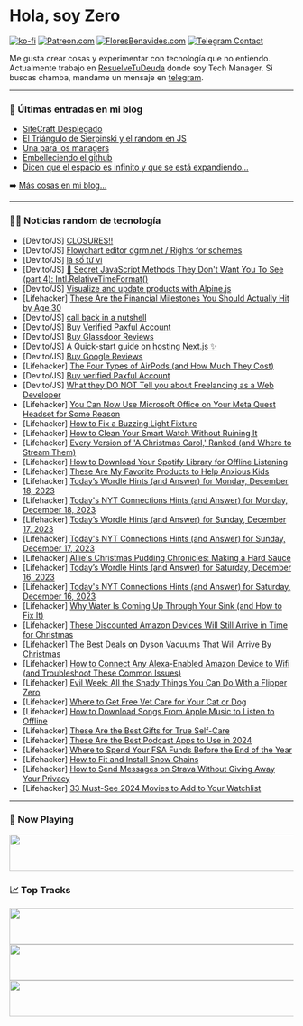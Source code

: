 # Hola, soy Zero

[![ko-fi](https://ko-fi.com/img/githubbutton_sm.svg)](https://ko-fi.com/J3J4N0LUK)
[![Patreon.com](https://img.shields.io/endpoint.svg?url=https%3A%2F%2Fshieldsio-patreon.vercel.app%2Fapi%3Fusername%3Dzerodragon%26type%3Dpatrons&style=for-the-badge)](https://patreon.com/zerodragon)
[![FloresBenavides.com](https://img.shields.io/website?down_message=oops&label=MiBlog&style=for-the-badge&up_message=online&url=https%3A%2F%2Ffloresbenavides.com)](https://floresbenavides.com)
[![Telegram Contact](https://img.shields.io/badge/escr%C3%ADbeme-ZeroDragon-%2326A5E4?style=for-the-badge&logo=telegram)](https://t.me/zerodragon)

Me gusta crear cosas y experimentar con tecnología que no entiendo.
Actualmente trabajo en [ResuelveTuDeuda](http://github.com/resuelve) donde soy Tech Manager.
Si buscas chamba, mandame un mensaje en [telegram](https://t.me/zerodragon).

---

### 📕 Últimas entradas en mi blog
<!-- BLOG-POST-LIST:START -->
- [SiteCraft Desplegado](https://floresbenavides.com/sitecraft-desplegado/)
- [El Triángulo de Sierpinski y el random en JS](https://floresbenavides.com/el-triangulo-de-sierpinski-y-el-random-en-js/)
- [Una para los managers](https://floresbenavides.com/una-para-los-managers/)
- [Embelleciendo el github](https://floresbenavides.com/embelleciendo-el-github/)
- [Dicen que el espacio es infinito y que se está expandiendo…](https://floresbenavides.com/dicen-que-el-espacio-es-infinito-y-que-se-esta-expandiendo/)
<!-- BLOG-POST-LIST:END -->

➡️ [Más cosas en mi blog...](https://floresbenavides.com)

---

### 👨‍💻 Noticias random de tecnología
<!-- TECH-POSTS:START -->
- [Dev.to/JS] [CLOSURES!!](https://dev.to/itsmohamedyahia/closures-1bi4)
- [Dev.to/JS] [Flowchart editor dgrm.net / Rights for schemes](https://dev.to/alexboyko/flowchart-editor-dgrmnet-rights-to-schemes-100l)
- [Dev.to/JS] [lá số tử vi](https://dev.to/tuvi_2_vn/la-so-tu-vi-2c31)
- [Dev.to/JS] [🤫 Secret JavaScript Methods They Don&#39;t Want You To See &lpar;part 4&rpar;: Intl.RelativeTimeFormat&lpar;&rpar;](https://dev.to/magnificode/secret-javascript-methods-they-dont-want-you-to-see-part-4-intlrelativetimeformat-1e8k)
- [Dev.to/JS] [Visualize and update products with Alpine.js](https://dev.to/aggregata/visualize-and-update-products-with-alpinejs-5ah1)
- [Lifehacker] [These Are the Financial Milestones You Should Actually Hit by Age 30](https://lifehacker.com/money/financial-goals-for-30-year-olds)
- [Dev.to/JS] [call back in a nutshell](https://dev.to/chethancm/call-back-in-a-nutshell-3mb0)
- [Dev.to/JS] [Buy Verified Paxful Account](https://dev.to/efyijoyscreyhood/buy-verified-paxful-account-43li)
- [Dev.to/JS] [Buy Glassdoor Reviews](https://dev.to/efyijoyscreyhood/buy-glassdoor-reviews-2jk)
- [Dev.to/JS] [A Quick-start guide on hosting Next.js ✨](https://dev.to/platformsh/a-quick-start-guide-on-hosting-nextjs-3d96)
- [Dev.to/JS] [Buy Google Reviews](https://dev.to/efyijoyscreyhood/buy-google-reviews-479i)
- [Lifehacker] [The Four Types of AirPods &lpar;and How Much They Cost&rpar;](https://lifehacker.com/tech/the-four-types-of-airpods-and-what-they-cost)
- [Dev.to/JS] [Buy verified Paxful Account](https://dev.to/realnewyorktours23/buy-verified-paxful-account-4cno)
- [Dev.to/JS] [What they DO NOT Tell you about Freelancing as a Web Developer](https://dev.to/brendamichellle/what-they-do-not-tell-you-about-freelancing-as-a-web-developer-mmi)
- [Lifehacker] [You Can Now Use Microsoft Office on Your Meta Quest Headset for Some Reason](https://lifehacker.com/tech/how-to-use-microsoft-office-on-your-meta-quest-headset)
- [Lifehacker] [How to Fix a Buzzing Light Fixture](https://lifehacker.com/home/how-to-fix-a-buzzing-light-fixture)
- [Lifehacker] [How to Clean Your Smart Watch Without Ruining It](https://lifehacker.com/tech/how-to-clean-smart-watch)
- [Lifehacker] [Every Version of &#39;A Christmas Carol,&#39; Ranked &lpar;and Where to Stream Them&rpar;](https://lifehacker.com/entertainment/a-christmas-carol-versions-ranked)
- [Lifehacker] [How to Download Your Spotify Library for Offline Listening](https://lifehacker.com/tech/how-to-download-music-on-spotify)
- [Lifehacker] [These Are My Favorite Products to Help Anxious Kids](https://lifehacker.com/family/best-products-to-reduce-a-childs-anxiety)
- [Lifehacker] [Today’s Wordle Hints &lpar;and Answer&rpar; for Monday, December 18, 2023](https://lifehacker.com/entertainment/wordle-answer-today-december-18-2023)
- [Lifehacker] [Today&#39;s NYT Connections Hints &lpar;and Answer&rpar; for Monday, December 18, 2023](https://lifehacker.com/entertainment/nyt-connections-answer-today-december-18-2023)
- [Lifehacker] [Today’s Wordle Hints &lpar;and Answer&rpar; for Sunday, December 17, 2023](https://lifehacker.com/entertainment/wordle-answer-today-december-17-2023)
- [Lifehacker] [Today&#39;s NYT Connections Hints &lpar;and Answer&rpar; for Sunday, December 17, 2023](https://lifehacker.com/entertainment/nyt-connections-answer-today-december-17-2023)
- [Lifehacker] [Allie&#39;s Christmas Pudding Chronicles: Making a Hard Sauce](https://lifehacker.com/food-drink/christmas-pudding-recipe-step-five)
- [Lifehacker] [Today’s Wordle Hints &lpar;and Answer&rpar; for Saturday, December 16, 2023](https://lifehacker.com/entertainment/wordle-answer-today-december-16-2023)
- [Lifehacker] [Today&#39;s NYT Connections Hints &lpar;and Answer&rpar; for Saturday, December 16, 2023](https://lifehacker.com/entertainment/nyt-connections-answer-today-december-16-2023)
- [Lifehacker] [Why Water Is Coming Up Through Your Sink &lpar;and How to Fix It&rpar;](https://lifehacker.com/home/why-water-is-coming-up-through-sink)
- [Lifehacker] [These Discounted Amazon Devices Will Still Arrive in Time for Christmas](https://lifehacker.com/tech/these-discounted-amazon-devices-will-arrive-before-christmas)
- [Lifehacker] [The Best Deals on Dyson Vacuums That Will Arrive By Christmas](https://lifehacker.com/home/dyson-stick-vacuum-deals-for-christmas)
- [Lifehacker] [How to Connect Any Alexa-Enabled Amazon Device to Wifi &lpar;and Troubleshoot These Common Issues&rpar;](https://lifehacker.com/tech/how-to-connect-alexa-to-wifi)
- [Lifehacker] [Evil Week: All the Shady Things You Can Do With a Flipper Zero](https://lifehacker.com/evil-week-all-the-shady-things-you-can-do-with-a-flipp-1850968904)
- [Lifehacker] [Where to Get Free Vet Care for Your Cat or Dog](https://lifehacker.com/money/where-to-get-free-vet-care-for-your-cat-or-dog)
- [Lifehacker] [How to Download Songs From Apple Music to Listen to Offline](https://lifehacker.com/tech/how-to-listen-to-apple-music-offline)
- [Lifehacker] [These Are the Best Gifts for True Self-Care](https://lifehacker.com/health/the-best-gifts-for-self-care)
- [Lifehacker] [These Are the Best Podcast Apps to Use in 2024](https://lifehacker.com/the-best-podcast-apps-for-ios-android)
- [Lifehacker] [Where to Spend Your FSA Funds Before the End of the Year](https://lifehacker.com/money/where-to-spend-fsa-hsa-funds)
- [Lifehacker] [How to Fit and Install Snow Chains](https://lifehacker.com/travel/how-to-fit-and-install-snow-chains)
- [Lifehacker] [How to Send Messages on Strava Without Giving Away Your Privacy](https://lifehacker.com/tech/how-to-send-messages-on-strava)
- [Lifehacker] [33 Must-See 2024 Movies to Add to Your Watchlist](https://lifehacker.com/entertainment/the-biggest-movies-coming-in-2024)<!-- TECH-POSTS:END -->

---

### 🎵 Now Playing
<a href="https://spotify-now-playing-dun.vercel.app/now-playing?open"><img src="https://spotify-now-playing-dun.vercel.app/now-playing" width="540" height="64"></a>

### 📈 Top Tracks
<a href="https://spotify-now-playing-dun.vercel.app/top-tracks?i=1&open"><img src="https://spotify-now-playing-dun.vercel.app/top-tracks?i=1" width="540" height="64"></a>
<a href="https://spotify-now-playing-dun.vercel.app/top-tracks?i=2&open"><img src="https://spotify-now-playing-dun.vercel.app/top-tracks?i=2" width="540" height="64"></a>
<a href="https://spotify-now-playing-dun.vercel.app/top-tracks?i=3&open"><img src="https://spotify-now-playing-dun.vercel.app/top-tracks?i=3" width="540" height="64"></a>
